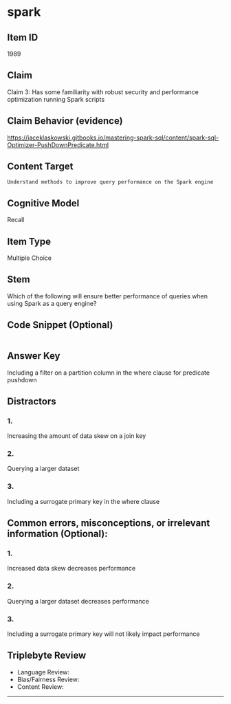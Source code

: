 # spark

## Item ID
1989

## Claim

Claim 3: Has some familiarity with robust security and performance optimization running Spark scripts

## Claim Behavior (evidence)

https://jaceklaskowski.gitbooks.io/mastering-spark-sql/content/spark-sql-Optimizer-PushDownPredicate.html

## Content Target

`Understand methods to improve query performance on the Spark engine`

## Cognitive Model

Recall

## Item Type

Multiple Choice

## Stem

Which of the following will ensure better performance of queries when using Spark as a query engine?

## Code Snippet (Optional)

```

```

## Answer Key

Including a filter on a partition column in the where clause for predicate pushdown

## Distractors

### 1.

Increasing the amount of data skew on a join key

### 2.

Querying a larger dataset

### 3.

Including a surrogate primary key in the where clause

## Common errors, misconceptions, or irrelevant information (Optional):

### 1.

Increased data skew decreases performance

### 2.

Querying a larger dataset decreases performance

### 3.

Including a surrogate primary key will not likely impact performance

## Triplebyte Review

- Language Review:
- Bias/Fairness Review:
- Content Review:

---
